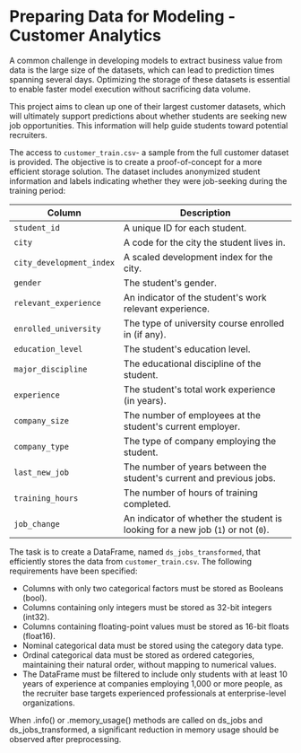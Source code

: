 # Preparing Data for Modeling - Customer Analytics 

A common challenge in developing models to extract business value from data is the large size of the datasets, which can lead to prediction times spanning several days. Optimizing the storage of these datasets is essential to enable faster model execution without sacrificing data volume.

This project aims to clean up one of their largest customer datasets, which will ultimately support predictions about whether students are seeking new job opportunities. This information will help guide students toward potential recruiters.

The access to `customer_train.csv`- a sample from the full customer dataset is provided. The objective is to create a proof-of-concept for a more efficient storage solution. The dataset includes anonymized student information and labels indicating whether they were job-seeking during the training period:

| Column                   | Description                                                                      |
|------------------------- |--------------------------------------------------------------------------------- |
| `student_id`             | A unique ID for each student.                                                    |
| `city`                   | A code for the city the student lives in.                                        |
| `city_development_index` | A scaled development index for the city.                                         |
| `gender`                 | The student's gender.                                                            |
| `relevant_experience`    | An indicator of the student's work relevant experience.                          |
| `enrolled_university`    | The type of university course enrolled in (if any).                              |
| `education_level`        | The student's education level.                                                   |
| `major_discipline`       | The educational discipline of the student.                                       |
| `experience`             | The student's total work experience (in years).                                  |
| `company_size`           | The number of employees at the student's current employer.                       |
| `company_type`           | The type of company employing the student.                                       |
| `last_new_job`           | The number of years between the student's current and previous jobs.             |
| `training_hours`         | The number of hours of training completed.                                       |
| `job_change`             | An indicator of whether the student is looking for a new job (`1`) or not (`0`). |

The task is to create a DataFrame, named `ds_jobs_transformed`, that efficiently stores the data from `customer_train.csv`. The following requirements have been specified:

- Columns with only two categorical factors must be stored as Booleans (bool).
- Columns containing only integers must be stored as 32-bit integers (int32).
- Columns containing floating-point values must be stored as 16-bit floats (float16).
- Nominal categorical data must be stored using the category data type.
- Ordinal categorical data must be stored as ordered categories, maintaining their natural order, without mapping to numerical values.
- The DataFrame must be filtered to include only students with at least 10 years of experience at companies employing 1,000 or more people, as the recruiter base targets experienced professionals at enterprise-level organizations.

When .info() or .memory_usage() methods are called on ds_jobs and ds_jobs_transformed, a significant reduction in memory usage should be observed after preprocessing.